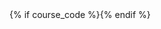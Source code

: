 <head-bottom>
  <link rel="stylesheet" href="{{baseUrl}}/css/main.css">
  {% if course_code %}<link rel="stylesheet" href="{{baseUrl}}/css/{{ course_code }}.css">{% endif %}
</head-bottom>

